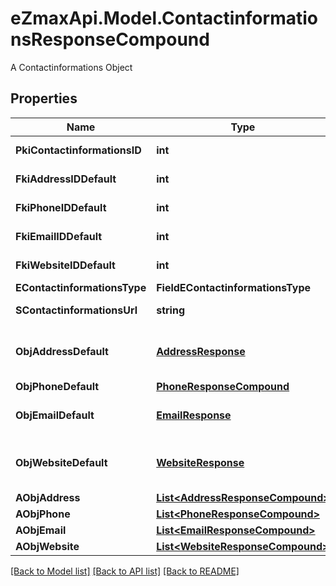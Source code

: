 # eZmaxApi.Model.ContactinformationsResponseCompound
A Contactinformations Object

## Properties

Name | Type | Description | Notes
------------ | ------------- | ------------- | -------------
**PkiContactinformationsID** | **int** | The unique ID of the Contactinformations | 
**FkiAddressIDDefault** | **int** | The unique ID of the Address | [optional] 
**FkiPhoneIDDefault** | **int** | The unique ID of the Phone. | [optional] 
**FkiEmailIDDefault** | **int** | The unique ID of the Email | [optional] 
**FkiWebsiteIDDefault** | **int** | The unique ID of the Website Default | [optional] 
**EContactinformationsType** | **FieldEContactinformationsType** |  | 
**SContactinformationsUrl** | **string** | The url of the Contactinformations | [optional] 
**ObjAddressDefault** | [**AddressResponse**](AddressResponse.md) | An Address Object and children to create a complete structure | [optional] 
**ObjPhoneDefault** | [**PhoneResponseCompound**](PhoneResponseCompound.md) |  | [optional] 
**ObjEmailDefault** | [**EmailResponse**](EmailResponse.md) | An Email Object and children to create a complete structure | [optional] 
**ObjWebsiteDefault** | [**WebsiteResponse**](WebsiteResponse.md) | A Website Object and children to create a complete structure | [optional] 
**AObjAddress** | [**List&lt;AddressResponseCompound&gt;**](AddressResponse.md) |  | 
**AObjPhone** | [**List&lt;PhoneResponseCompound&gt;**](PhoneResponseCompound.md) |  | 
**AObjEmail** | [**List&lt;EmailResponseCompound&gt;**](EmailResponse.md) |  | 
**AObjWebsite** | [**List&lt;WebsiteResponseCompound&gt;**](WebsiteResponse.md) |  | 

[[Back to Model list]](../README.md#documentation-for-models) [[Back to API list]](../README.md#documentation-for-api-endpoints) [[Back to README]](../README.md)

